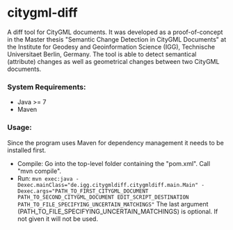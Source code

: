 # citygml-diff

A diff tool for CityGML documents. It was developed as a proof-of-concept in the Master thesis "Semantic Change Detection in CityGML Documents" at the Institute for Geodesy and Geoinformation Science (IGG), Technische Universitaet Berlin, Germany.
The tool is able to detect semantical (attribute) changes as well as geometrical changes between two CityGML documents.

### System Requirements:
* Java >= 7
* Maven

### Usage:
Since the program uses Maven for dependency management it needs to be installed first.
* Compile: Go into the top-level folder containing the "pom.xml". Call "mvn compile".
* Run: `mvn exec:java -Dexec.mainClass="de.igg.citygmldiff.citygmldiff.main.Main" -Dexec.args="PATH_TO_FIRST_CITYGML_DOCUMENT PATH_TO_SECOND_CITYGML_DOCUMENT EDIT_SCRIPT_DESTINATION PATH_TO_FILE_SPECIFYING_UNCERTAIN_MATCHINGS"`
The last argument (PATH_TO_FILE_SPECIFYING_UNCERTAIN_MATCHINGS) is optional. If not given it will not be used.
